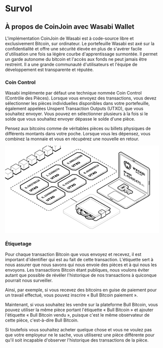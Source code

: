 # Survol

## À propos de CoinJoin avec Wasabi Wallet

L'implémentation CoinJoin de Wasabi est à code-source libre et exclusivement Bitcoin, sur ordinateur. Le portefeuille Wasabi est axé sur la confidentialité et offre une sécurité élevée en plus de s'avérer facile d'utilisation une fois sa légère courbe d'apprentissage surmontée. Il permet un garde autonome du bitcoin et l'accès aux fonds ne peut jamais être restreint. Il a une grande communauté d'utilisateurs et l'équipe de développement est transparente et réputée.

### **Coin Control**

Wasabi implémente par défaut une technique nommée Coin Control (Contrôle des Pièces). Lorsque vous envoyez des transactions, vous devez sélectionner les pièces individuelles disponibles dans votre portefeuille, également appelées Unspent Transaction Outputs (UTXO), que vous souhaitez envoyer. Vous pouvez en sélectionner plusieurs à la fois si le solde que vous souhaitez envoyer dépasse le solde d'une pièce.

Pensez aux bitcoins comme de véritables pièces ou billets physiques de différents montants dans votre poche. Lorsque vous les dépensez, vous combinez la monnaie et vous en récupérez une nouvelle en retour.

![Représentation visuelle de UTXOs Bitcoin.](../.gitbook/assets/utxo-preview.png)

### **Étiquetage**

Pour chaque transaction Bitcoin que vous envoyez et recevez, il est important d'identifier qui est au fait de cette transaction. L'étiquette sert à nous assurer que nous savons qui nous envoie des pièces et à qui nous les envoyons. Les transactions Bitcoin étant publiques, nous voulons éviter autant que possible de révéler l'historique de nos transactions à quiconque pourrait nous surveiller.

Ainsi, par exemple, si vous recevez des bitcoins en guise de paiement pour un travail effectué, vous pouvez inscrire « Bull Bitcoin paiement ».

Maintenant, si vous souhaitez les vendre sur la plateforme Bull Bitcoin, vous pouvez utiliser la même pièce portant l'étiquette « Bull Bitcoin » et ajouter l'étiquette « Bull Bitcoin vendu », puisque c'est le même observateur de cette pièce, c'est-à-dire Bull Bitcoin.&#x20;

Si toutefois vous souhaitez acheter quelque chose et vous ne voulez pas que votre employeur ne le sache, vous utiliserez une pièce différente pour qu'il soit incapable d'observer l'historique des transactions de la pièce.
